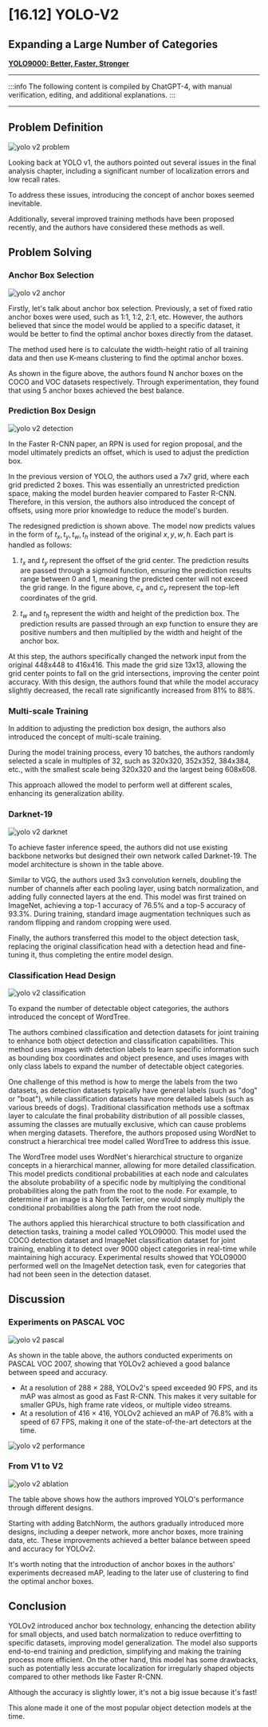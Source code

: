 # [16.12] YOLO-V2

## Expanding a Large Number of Categories

[**YOLO9000: Better, Faster, Stronger**](https://arxiv.org/abs/1612.08242)

---

:::info
The following content is compiled by ChatGPT-4, with manual verification, editing, and additional explanations.
:::

---

## Problem Definition

![yolo v2 problem](./img/img9.jpg)

Looking back at YOLO v1, the authors pointed out several issues in the final analysis chapter, including a significant number of localization errors and low recall rates.

To address these issues, introducing the concept of anchor boxes seemed inevitable.

Additionally, several improved training methods have been proposed recently, and the authors have considered these methods as well.

## Problem Solving

### Anchor Box Selection

![yolo v2 anchor](./img/img1.jpg)

Firstly, let's talk about anchor box selection. Previously, a set of fixed ratio anchor boxes were used, such as 1:1, 1:2, 2:1, etc. However, the authors believed that since the model would be applied to a specific dataset, it would be better to find the optimal anchor boxes directly from the dataset.

The method used here is to calculate the width-height ratio of all training data and then use K-means clustering to find the optimal anchor boxes.

As shown in the figure above, the authors found N anchor boxes on the COCO and VOC datasets respectively. Through experimentation, they found that using 5 anchor boxes achieved the best balance.

### Prediction Box Design

![yolo v2 detection](./img/img2.jpg)

In the Faster R-CNN paper, an RPN is used for region proposal, and the model ultimately predicts an offset, which is used to adjust the prediction box.

In the previous version of YOLO, the authors used a 7x7 grid, where each grid predicted 2 boxes. This was essentially an unrestricted prediction space, making the model burden heavier compared to Faster R-CNN. Therefore, in this version, the authors also introduced the concept of offsets, using more prior knowledge to reduce the model's burden.

The redesigned prediction is shown above. The model now predicts values in the form of $t_x, t_y, t_w, t_h$ instead of the original $x, y, w, h$. Each part is handled as follows:

1. $t_x$ and $t_y$ represent the offset of the grid center. The prediction results are passed through a sigmoid function, ensuring the prediction results range between 0 and 1, meaning the predicted center will not exceed the grid range. In the figure above, $c_x$ and $c_y$ represent the top-left coordinates of the grid.

2. $t_w$ and $t_h$ represent the width and height of the prediction box. The prediction results are passed through an exp function to ensure they are positive numbers and then multiplied by the width and height of the anchor box.

At this step, the authors specifically changed the network input from the original 448x448 to 416x416. This made the grid size 13x13, allowing the grid center points to fall on the grid intersections, improving the center point accuracy. With this design, the authors found that while the model accuracy slightly decreased, the recall rate significantly increased from 81% to 88%.

### Multi-scale Training

In addition to adjusting the prediction box design, the authors also introduced the concept of multi-scale training.

During the model training process, every 10 batches, the authors randomly selected a scale in multiples of 32, such as 320x320, 352x352, 384x384, etc., with the smallest scale being 320x320 and the largest being 608x608.

This approach allowed the model to perform well at different scales, enhancing its generalization ability.

### Darknet-19

![yolo v2 darknet](./img/img6.jpg)

To achieve faster inference speed, the authors did not use existing backbone networks but designed their own network called Darknet-19. The model architecture is shown in the table above.

Similar to VGG, the authors used 3x3 convolution kernels, doubling the number of channels after each pooling layer, using batch normalization, and adding fully connected layers at the end. This model was first trained on ImageNet, achieving a top-1 accuracy of 76.5% and a top-5 accuracy of 93.3%. During training, standard image augmentation techniques such as random flipping and random cropping were used.

Finally, the authors transferred this model to the object detection task, replacing the original classification head with a detection head and fine-tuning it, thus completing the entire model design.

### Classification Head Design

![yolo v2 classification](./img/img7.jpg)

To expand the number of detectable object categories, the authors introduced the concept of WordTree.

The authors combined classification and detection datasets for joint training to enhance both object detection and classification capabilities. This method uses images with detection labels to learn specific information such as bounding box coordinates and object presence, and uses images with only class labels to expand the number of detectable object categories.

One challenge of this method is how to merge the labels from the two datasets, as detection datasets typically have general labels (such as "dog" or "boat"), while classification datasets have more detailed labels (such as various breeds of dogs). Traditional classification methods use a softmax layer to calculate the final probability distribution of all possible classes, assuming the classes are mutually exclusive, which can cause problems when merging datasets. Therefore, the authors proposed using WordNet to construct a hierarchical tree model called WordTree to address this issue.

The WordTree model uses WordNet's hierarchical structure to organize concepts in a hierarchical manner, allowing for more detailed classification. This model predicts conditional probabilities at each node and calculates the absolute probability of a specific node by multiplying the conditional probabilities along the path from the root to the node. For example, to determine if an image is a Norfolk Terrier, one would simply multiply the conditional probabilities along the path from the root node.

The authors applied this hierarchical structure to both classification and detection tasks, training a model called YOLO9000. This model used the COCO detection dataset and ImageNet classification dataset for joint training, enabling it to detect over 9000 object categories in real-time while maintaining high accuracy. Experimental results showed that YOLO9000 performed well on the ImageNet detection task, even for categories that had not been seen in the detection dataset.

## Discussion

### Experiments on PASCAL VOC

![yolo v2 pascal](./img/img4.jpg)

As shown in the table above, the authors conducted experiments on PASCAL VOC 2007, showing that YOLOv2 achieved a good balance between speed and accuracy.

- At a resolution of 288 × 288, YOLOv2's speed exceeded 90 FPS, and its mAP was almost as good as Fast R-CNN. This makes it very suitable for smaller GPUs, high frame rate videos, or multiple video streams.
- At a resolution of 416 × 416, YOLOv2 achieved an mAP of 76.8% with a speed of 67 FPS, making it one of the state-of-the-art detectors at the time.

![yolo v2 performance](./img/img3.jpg)

### From V1 to V2

![yolo v2 ablation](./img/img5.jpg)

The table above shows how the authors improved YOLO's performance through different designs.

Starting with adding BatchNorm, the authors gradually introduced more designs, including a deeper network, more anchor boxes, more training data, etc. These improvements achieved a better balance between speed and accuracy for YOLOv2.

It's worth noting that the introduction of anchor boxes in the authors' experiments decreased mAP, leading to the later use of clustering to find the optimal anchor boxes.

## Conclusion

YOLOv2 introduced anchor box technology, enhancing the detection ability for small objects, and used batch normalization to reduce overfitting to specific datasets, improving model generalization. The model also supports end-to-end training and prediction, simplifying and making the training process more efficient. On the other hand, this model has some drawbacks, such as potentially less accurate localization for irregularly shaped objects compared to other methods like Faster R-CNN.

Although the accuracy is slightly lower, it's not a big issue because it's fast!

This alone made it one of the most popular object detection models at the time.
